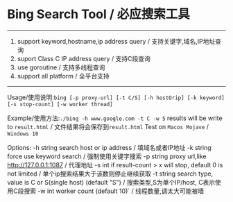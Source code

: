 # Bing Search Tool / 必应搜索工具
---------

 1. support keyword,hostname,ip address query / 支持关键字,域名,IP地址查询
 2. suport Class C IP address query / 支持C段查询
 3. use goroutine / 支持多线程查询
 4. support all platform / 全平台支持
 
---------
Usage/使用说明:`bing [-p proxy-url] [-t C/S] [-h hostOrip] [-k keyword] [-s stop-count] [-w worker thread]`

Example/使用方法:`./bing -h www.google.com -t C -w 5`
results will be write to `result.html` / 文件结果将会保存到`result.html`
Test on `Macos Mojave` / `Windows 10`

Options:
  -h string
    	search host or ip address / 填域名或者IP地址
  -k string
    	force use keyword search / 强制使用关键字搜索
  -p string
    	proxy url,like http://127.0.0.1:1087 / 代理地址
  -s int
    	if result-count > x will stop, default 0 is not limited / 单个ip搜索结果大于该数则停止继续获取
  -t string
    	search type, value is C or S(single host) (default "S") / 搜索类型,S为单个IP/host, C表示使用C段搜索
  -w int
    	worker count (default 10)` / 线程数量,调太大可能被墙